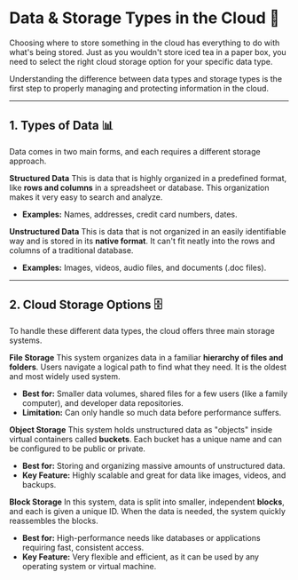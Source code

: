 # Data & Storage Types in the Cloud 📂

Choosing where to store something in the cloud has everything to do with what's being stored. Just as you wouldn't store iced tea in a paper box, you need to select the right cloud storage option for your specific data type.

Understanding the difference between data types and storage types is the first step to properly managing and protecting information in the cloud.

---

## 1. Types of Data 📊

Data comes in two main forms, and each requires a different storage approach.

**Structured Data**
This is data that is highly organized in a predefined format, like **rows and columns** in a spreadsheet or database. This organization makes it very easy to search and analyze.
* **Examples:** Names, addresses, credit card numbers, dates.

**Unstructured Data**
This is data that is not organized in an easily identifiable way and is stored in its **native format**. It can't fit neatly into the rows and columns of a traditional database.
* **Examples:** Images, videos, audio files, and documents (.doc files).

---

## 2. Cloud Storage Options 🗄️

To handle these different data types, the cloud offers three main storage systems.

**File Storage**
This system organizes data in a familiar **hierarchy of files and folders**. Users navigate a logical path to find what they need. It is the oldest and most widely used system.
* **Best for:** Smaller data volumes, shared files for a few users (like a family computer), and developer data repositories.
* **Limitation:** Can only handle so much data before performance suffers.

**Object Storage**
This system holds unstructured data as "objects" inside virtual containers called **buckets**. Each bucket has a unique name and can be configured to be public or private.
* **Best for:** Storing and organizing massive amounts of unstructured data.
* **Key Feature:** Highly scalable and great for data like images, videos, and backups.

**Block Storage**
In this system, data is split into smaller, independent **blocks**, and each is given a unique ID. When the data is needed, the system quickly reassembles the blocks.
* **Best for:** High-performance needs like databases or applications requiring fast, consistent access.
* **Key Feature:** Very flexible and efficient, as it can be used by any operating system or virtual machine.

